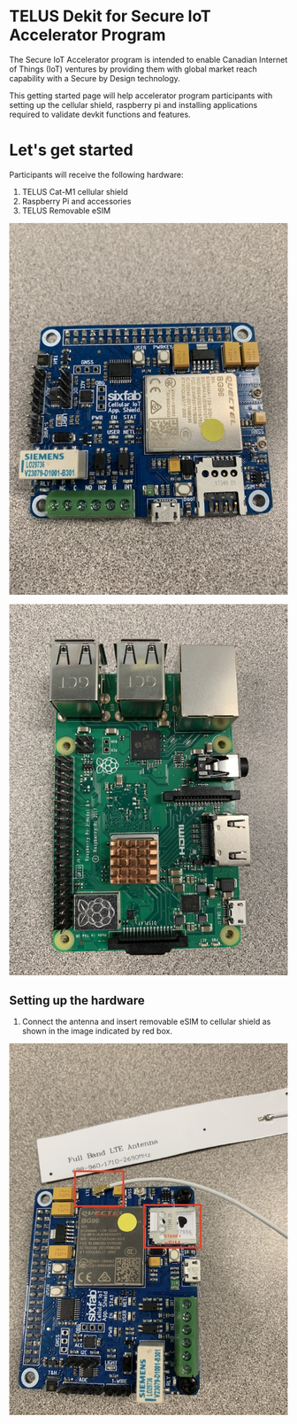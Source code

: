 # TELUS Dekit for Secure IoT Accelerator Program

The Secure IoT Accelerator program is intended to enable Canadian Internet of Things (IoT) ventures by providing them with global market reach capability with a Secure by Design technology.

This getting started page will help accelerator program participants with setting up the cellular shield, raspberry pi and installing applications required to validate devkit functions and features.

# Let's get started

Participants will receive the following hardware:

1. TELUS Cat-M1 cellular shield
2. Raspberry Pi and accessories
3. TELUS Removable eSIM

![Front view of cellular shield](images/cellular_shield_front.jpg)

![Front view of cellular shield](images/rasp_pi.jpg)

## Setting up the hardware

1. Connect the antenna and insert removable eSIM to cellular shield as shown in the image indicated by red box.

![Front view of cellular shield](images/insert_esim_and_connect_antenna.jpg)

